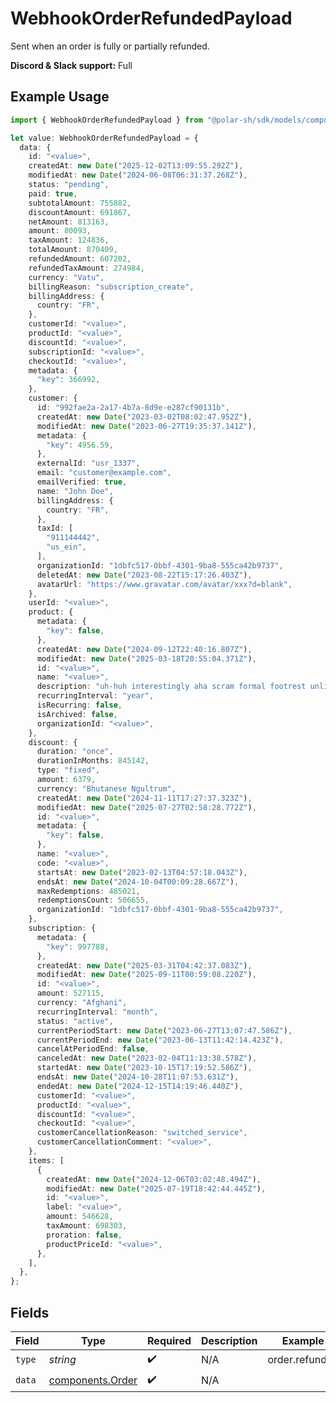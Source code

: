 # WebhookOrderRefundedPayload

Sent when an order is fully or partially refunded.

**Discord & Slack support:** Full

## Example Usage

```typescript
import { WebhookOrderRefundedPayload } from "@polar-sh/sdk/models/components/webhookorderrefundedpayload.js";

let value: WebhookOrderRefundedPayload = {
  data: {
    id: "<value>",
    createdAt: new Date("2025-12-02T13:09:55.292Z"),
    modifiedAt: new Date("2024-06-08T06:31:37.268Z"),
    status: "pending",
    paid: true,
    subtotalAmount: 755882,
    discountAmount: 691867,
    netAmount: 813163,
    amount: 80093,
    taxAmount: 124836,
    totalAmount: 870409,
    refundedAmount: 607202,
    refundedTaxAmount: 274984,
    currency: "Vatu",
    billingReason: "subscription_create",
    billingAddress: {
      country: "FR",
    },
    customerId: "<value>",
    productId: "<value>",
    discountId: "<value>",
    subscriptionId: "<value>",
    checkoutId: "<value>",
    metadata: {
      "key": 366992,
    },
    customer: {
      id: "992fae2a-2a17-4b7a-8d9e-e287cf90131b",
      createdAt: new Date("2023-03-02T08:02:47.952Z"),
      modifiedAt: new Date("2023-06-27T19:35:37.141Z"),
      metadata: {
        "key": 4956.59,
      },
      externalId: "usr_1337",
      email: "customer@example.com",
      emailVerified: true,
      name: "John Doe",
      billingAddress: {
        country: "FR",
      },
      taxId: [
        "911144442",
        "us_ein",
      ],
      organizationId: "1dbfc517-0bbf-4301-9ba8-555ca42b9737",
      deletedAt: new Date("2023-08-22T15:17:26.403Z"),
      avatarUrl: "https://www.gravatar.com/avatar/xxx?d=blank",
    },
    userId: "<value>",
    product: {
      metadata: {
        "key": false,
      },
      createdAt: new Date("2024-09-12T22:40:16.807Z"),
      modifiedAt: new Date("2025-03-18T20:55:04.371Z"),
      id: "<value>",
      name: "<value>",
      description: "uh-huh interestingly aha scram formal footrest unlined",
      recurringInterval: "year",
      isRecurring: false,
      isArchived: false,
      organizationId: "<value>",
    },
    discount: {
      duration: "once",
      durationInMonths: 845142,
      type: "fixed",
      amount: 6379,
      currency: "Bhutanese Ngultrum",
      createdAt: new Date("2024-11-11T17:27:37.323Z"),
      modifiedAt: new Date("2025-07-27T02:58:28.772Z"),
      id: "<value>",
      metadata: {
        "key": false,
      },
      name: "<value>",
      code: "<value>",
      startsAt: new Date("2023-02-13T04:57:18.043Z"),
      endsAt: new Date("2024-10-04T00:09:28.667Z"),
      maxRedemptions: 485021,
      redemptionsCount: 506655,
      organizationId: "1dbfc517-0bbf-4301-9ba8-555ca42b9737",
    },
    subscription: {
      metadata: {
        "key": 997788,
      },
      createdAt: new Date("2025-03-31T04:42:37.083Z"),
      modifiedAt: new Date("2025-09-11T00:59:08.220Z"),
      id: "<value>",
      amount: 527115,
      currency: "Afghani",
      recurringInterval: "month",
      status: "active",
      currentPeriodStart: new Date("2023-06-27T13:07:47.586Z"),
      currentPeriodEnd: new Date("2023-06-13T11:42:14.423Z"),
      cancelAtPeriodEnd: false,
      canceledAt: new Date("2023-02-04T11:13:38.578Z"),
      startedAt: new Date("2023-10-15T17:19:52.586Z"),
      endsAt: new Date("2024-10-28T11:07:53.631Z"),
      endedAt: new Date("2024-12-15T14:19:46.440Z"),
      customerId: "<value>",
      productId: "<value>",
      discountId: "<value>",
      checkoutId: "<value>",
      customerCancellationReason: "switched_service",
      customerCancellationComment: "<value>",
    },
    items: [
      {
        createdAt: new Date("2024-12-06T03:02:48.494Z"),
        modifiedAt: new Date("2025-07-19T18:42:44.445Z"),
        id: "<value>",
        label: "<value>",
        amount: 546628,
        taxAmount: 698303,
        proration: false,
        productPriceId: "<value>",
      },
    ],
  },
};
```

## Fields

| Field                                                | Type                                                 | Required                                             | Description                                          | Example                                              |
| ---------------------------------------------------- | ---------------------------------------------------- | ---------------------------------------------------- | ---------------------------------------------------- | ---------------------------------------------------- |
| `type`                                               | *string*                                             | :heavy_check_mark:                                   | N/A                                                  | order.refunded                                       |
| `data`                                               | [components.Order](../../models/components/order.md) | :heavy_check_mark:                                   | N/A                                                  |                                                      |